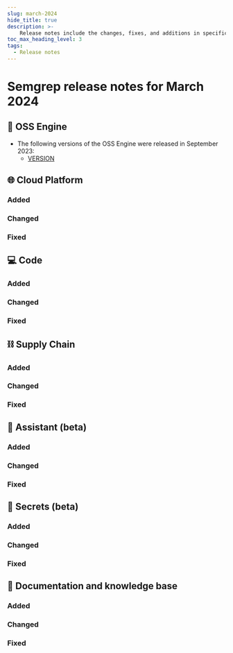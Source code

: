 ```yaml
---
slug: march-2024
hide_title: true
description: >-
    Release notes include the changes, fixes, and additions in specific versions of Semgrep.
toc_max_heading_level: 3
tags:
  - Release notes
---
```


# Semgrep release notes for March 2024

## 🔧 OSS Engine

* The following versions of the OSS Engine were released in September 2023:
  * [<i class="fas fa-external-link fa-xs"></i>VERSION](https://github.com/semgrep/semgrep/releases/tag/VERSION)

## 🌐 Cloud Platform

### Added

### Changed

### Fixed

## 💻 Code

### Added

### Changed

### Fixed

## ⛓️ Supply Chain

### Added

### Changed

### Fixed

## 🤖 Assistant (beta)

### Added

### Changed

### Fixed

## 🔐 Secrets (beta)

### Added

### Changed

### Fixed

## 📝 Documentation and knowledge base

### Added

### Changed

### Fixed